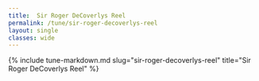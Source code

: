 ```yaml
---
title:  Sir Roger DeCoverlys Reel
permalink: /tune/sir-roger-decoverlys-reel
layout: single
classes: wide
---
```

{% include tune-markdown.md slug="sir-roger-decoverlys-reel" title="Sir Roger DeCoverlys Reel" %}
